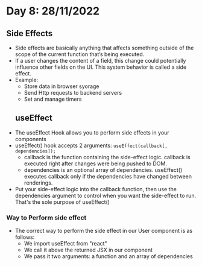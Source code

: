 # Day 8: 28/11/2022
## Side Effects
- Side effects are basically anything that affects something outside of the scope of the current function that’s being executed.
- If a user changes the content of a field, this change could potentially influence other fields on the UI. This system behavior is called a side effect.
- Example: <br>
  - Store data in browser syorage 
  - Send Http requests to backend servers
  - Set and manage timers
  ## useEffect
- The useEffect Hook allows you to perform side effects in your components
- useEffect() hook accepts 2 arguments: `useEffect(callback[, dependencies]);`
  - callback is the function containing the side-effect logic. callback is executed right after changes were being pushed to DOM.
  - dependencies is an optional array of dependencies. useEffect() executes callback only if the dependencies have changed between renderings.
- Put your side-effect logic into the callback function, then use the dependencies argument to control when you want the side-effect to run. That's the sole purpose of useEffect()
### Way to Perform side effect
- The correct way to perform the side effect in our User component is as follows:
  - We import useEffect from "react"
  - We call it above the returned JSX in our component
  - We pass it two arguments: a function and an array of dependencies

